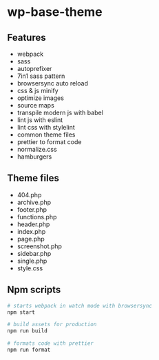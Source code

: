 # wp-base-theme

## Features
- webpack
- sass
- autoprefixer
- 7in1 sass pattern
- browsersync auto reload
- css & js minify
- optimize images
- source maps
- transpile modern js with babel
- lint js with eslint
- lint css with stylelint
- common theme files
- prettier to format code
- normalize.css
- hamburgers

## Theme files
- 404.php
- archive.php
- footer.php
- functions.php
- header.php
- index.php
- page.php
- screenshot.php
- sidebar.php
- single.php
- style.css

## Npm scripts
```sh
# starts webpack in watch mode with browsersync
npm start

# build assets for production
npm run build

# formats code with prettier
npm run format
```

